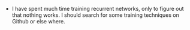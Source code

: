- I have spent much time training recurrent networks, only to figure out that nothing works. I should search for some training techniques on Github or else where.